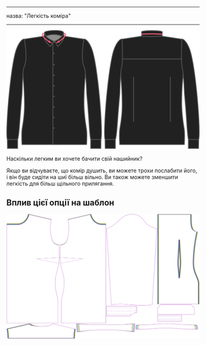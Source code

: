 - - -
назва: "Легкість коміра"
- - -

![Легкість нашийника](collarease.svg)

Наскільки легким ви хочете бачити свій нашийник?

Якщо ви відчуваєте, що комір душить, ви можете трохи послабити його, і він буде сидіти на шиї більш вільно. Ви також можете зменшити легкість для більш щільного прилягання.

## Вплив цієї опції на шаблон

![На цьому зображенні показано вплив цієї опції шляхом накладання декількох варіантів, які мають різне значення для цієї опції](simone_collarease_sample.svg "Вплив цієї опції на шаблон")
